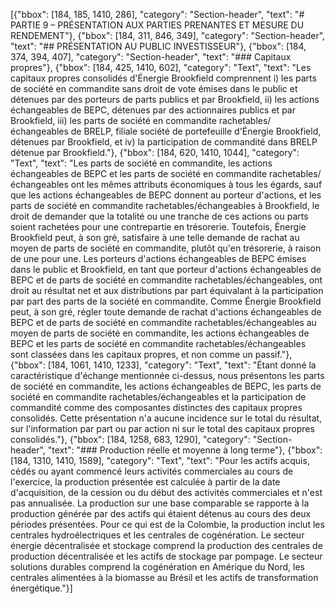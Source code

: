 [{"bbox": [184, 185, 1410, 286], "category": "Section-header", "text": "# PARTIE 9 – PRÉSENTATION AUX PARTIES PRENANTES ET MESURE DU RENDEMENT"}, {"bbox": [184, 311, 846, 349], "category": "Section-header", "text": "## PRÉSENTATION AU PUBLIC INVESTISSEUR"}, {"bbox": [184, 374, 394, 407], "category": "Section-header", "text": "### Capitaux propres"}, {"bbox": [184, 425, 1410, 602], "category": "Text", "text": "Les capitaux propres consolidés d'Énergie Brookfield comprennent i) les parts de société en commandite sans droit de vote émises dans le public et détenues par des porteurs de parts publics et par Brookfield, ii) les actions échangeables de BEPC, détenues par des actionnaires publics et par Brookfield, iii) les parts de société en commandite rachetables/échangeables de BRELP, filiale société de portefeuille d'Énergie Brookfield, détenues par Brookfield, et iv) la participation de commandité dans BRELP détenue par Brookfield."}, {"bbox": [184, 620, 1410, 1044], "category": "Text", "text": "Les parts de société en commandite, les actions échangeables de BEPC et les parts de société en commandite rachetables/échangeables ont les mêmes attributs économiques à tous les égards, sauf que les actions échangeables de BEPC donnent au porteur d'actions, et les parts de société en commandite rachetables/échangeables à Brookfield, le droit de demander que la totalité ou une tranche de ces actions ou parts soient rachetées pour une contrepartie en trésorerie. Toutefois, Énergie Brookfield peut, à son gré, satisfaire à une telle demande de rachat au moyen de parts de société en commandite, plutôt qu'en trésorerie, à raison de une pour une. Les porteurs d'actions échangeables de BEPC émises dans le public et Brookfield, en tant que porteur d'actions échangeables de BEPC et de parts de société en commandite rachetables/échangeables, ont droit au résultat net et aux distributions par part équivalant à la participation par part des parts de la société en commandite. Comme Énergie Brookfield peut, à son gré, régler toute demande de rachat d'actions échangeables de BEPC et de parts de société en commandite rachetables/échangeables au moyen de parts de société en commandite, les actions échangeables de BEPC et les parts de société en commandite rachetables/échangeables sont classées dans les capitaux propres, et non comme un passif."}, {"bbox": [184, 1061, 1410, 1233], "category": "Text", "text": "Étant donné la caractéristique d'échange mentionnée ci-dessus, nous présentons les parts de société en commandite, les actions échangeables de BEPC, les parts de société en commandite rachetables/échangeables et la participation de commandité comme des composantes distinctes des capitaux propres consolidés. Cette présentation n'a aucune incidence sur le total du résultat, sur l'information par part ou par action ni sur le total des capitaux propres consolidés."}, {"bbox": [184, 1258, 683, 1290], "category": "Section-header", "text": "### Production réelle et moyenne à long terme"}, {"bbox": [184, 1310, 1410, 1589], "category": "Text", "text": "Pour les actifs acquis, cédés ou ayant commencé leurs activités commerciales au cours de l'exercice, la production présentée est calculée à partir de la date d'acquisition, de la cession ou du début des activités commerciales et n'est pas annualisée. La production sur une base comparable se rapporte à la production générée par des actifs qui étaient détenus au cours des deux périodes présentées. Pour ce qui est de la Colombie, la production inclut les centrales hydroélectriques et les centrales de cogénération. Le secteur énergie décentralisée et stockage comprend la production des centrales de production décentralisée et les actifs de stockage par pompage. Le secteur solutions durables comprend la cogénération en Amérique du Nord, les centrales alimentées à la biomasse au Brésil et les actifs de transformation énergétique."}]